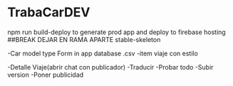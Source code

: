# TrabaCarDEV

npm run build-deploy to generate prod app and deploy to firebase hosting
##BREAK DEJAR EN RAMA APARTE stable-skeleton

-Car model type Form in app database .csv
-item viaje con estilo


-Detalle Viaje(abrir chat con publicador)
-Traducir
-Probar todo
-Subir version
-Poner publicidad
